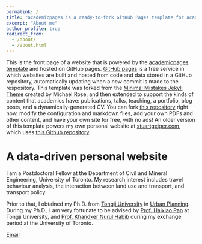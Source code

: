 ```yaml
---
permalink: /
title: "academicpages is a ready-to-fork GitHub Pages template for academic personal websites"
excerpt: "About me"
author_profile: true
redirect_from: 
  - /about/
  - /about.html
---
```


This is the front page of a website that is powered by the [academicpages template](https://github.com/academicpages/academicpages.github.io) and hosted on GitHub pages. [GitHub pages](https://pages.github.com) is a free service in which websites are built and hosted from code and data stored in a GitHub repository, automatically updating when a new commit is made to the respository. This template was forked from the [Minimal Mistakes Jekyll Theme](https://mmistakes.github.io/minimal-mistakes/) created by Michael Rose, and then extended to support the kinds of content that academics have: publications, talks, teaching, a portfolio, blog posts, and a dynamically-generated CV. You can fork [this repository](https://github.com/academicpages/academicpages.github.io) right now, modify the configuration and markdown files, add your own PDFs and other content, and have your own site for free, with no ads! An older version of this template powers my own personal website at [stuartgeiger.com](http://stuartgeiger.com), which uses [this Github repository](https://github.com/staeiou/staeiou.github.io).

A data-driven personal website
======
I am a Postdoctoral Fellow at the Department of Civil and Mineral Engineering, University of Toronto. My research interest includes travel behaviour analysis, the interaction between land use and transport, and transport policy.

Prior to that, I obtained my Ph.D. from [Tongji University](https://www.tongji.edu.cn/) in [Urban Planning](https://caup.tongji.edu.cn/caupen/main.htm/). During my Ph.D., I am very fortunate to be advised by [Prof. Haixiao Pan](https://upd-caup.tongji.edu.cn/16/70/c20527a202352/page.htm/) at Tongji University, and [Prof. Khandker Nurul Habib](https://www.khandkernurulhabib.com/copy-of-bio-1/) during my exchange period at the University of Toronto.


[Email](mailto:lucia.gao@mail.utoronto.ca)
